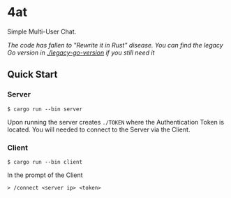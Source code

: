 # 4at

Simple Multi-User Chat.

*The code has fallen to "Rewrite it in Rust" disease. You can find the legacy Go version in [./legacy-go-version](./legacy-go-version) if you still need it*

## Quick Start

### Server

```console
$ cargo run --bin server
```

Upon running the server creates `./TOKEN` where the Authentication Token is located. You will needed to connect to the Server via the Client.

### Client

```console
$ cargo run --bin client
```

In the prompt of the Client

```console
> /connect <server ip> <token>
```
